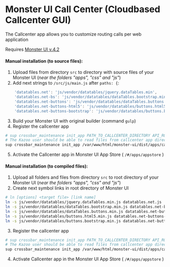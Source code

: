 # Monster UI Call Center (Cloudbased Callcenter GUI)

The Callcenter app allows you to customize routing calls per web application

Requires [Monster UI v.4.2](https://github.com/2600hz/monster-ui)

#### Manual installation (to source files):
1. Upload files from directory `src` to directory with source files of your Monster UI (*near the folders "apps", "css" and "js"*)
2. Add next strings to `/src/js/main.js` after `paths: {`:
```javascript
    'datatables.net': 'js/vendor/datatables/jquery.dataTables.min',
    'datatables.net-bs': 'js/vendor/datatables/dataTables.bootstrap.min',
    'datatables.net-buttons': 'js/vendor/datatables/dataTables.buttons.min',
    'datatables.net-buttons-html5': 'js/vendor/datatables/buttons.html5.min',
    'datatables.net-buttons-bootstrap': 'js/vendor/datatables/buttons.bootstrap.min',
```
3. Build your Monster UI with original builder (command `gulp`)
4. Register the callcenter app
```bash
# sup crossbar_maintenance init_app PATH_TO_CALLCENTER_DIRECTORY API_ROOT
# The Kazoo user should be able to read files from callcenter app directory
sup crossbar_maintenance init_app /var/www/html/monster-ui/dist/apps/callcenter https://site.com:8443/v2/
```
5. Activate the Callcenter app in Monster UI App Store ( `/#/apps/appstore` )

#### Manual installation (to compiled files):
1. Upload all folders and files from directory `src` to root directory of your Monster UI (*near the folders "apps", "css" and "js"*)
2. Create next symbol links in root directory of Monster UI
```bash
# ln [options] <target file> [link name]
ln -s js/vendor/datatables/jquery.dataTables.min.js datatables.net.js
ln -s js/vendor/datatables/dataTables.bootstrap.min.js datatables.net-bs.js
ln -s js/vendor/datatables/dataTables.buttons.min.js datatables.net-buttons.js
ln -s js/vendor/datatables/buttons.html5.min.js datatables.net-buttons-html5.js
ln -s js/vendor/datatables/buttons.bootstrap.min.js datatables.net-buttons-bootstrap.js
```
3. Register the callcenter app
```bash
# sup crossbar_maintenance init_app PATH_TO_CALLCENTER_DIRECTORY API_ROOT
# The Kazoo user should be able to read files from callcenter app directory
sup crossbar_maintenance init_app /var/www/html/monster-ui/dist/apps/callcenter https://site.com:8443/v2/
```
4. Activate Callcenter app in the Monster UI App Store ( `/#/apps/appstore` )